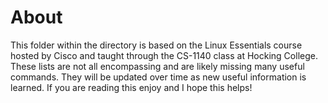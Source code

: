 #  About

This folder within the directory is based on the Linux Essentials course hosted by Cisco and taught through the CS-1140 class at Hocking College. These lists are not all encompassing and are likely missing many useful commands. They will be updated over time as new useful information is learned. If you are reading this enjoy and I hope this helps!
